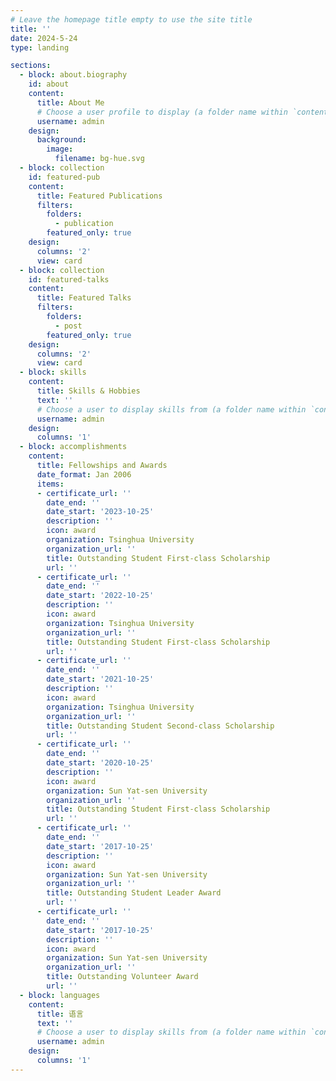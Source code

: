 ```yaml
---
# Leave the homepage title empty to use the site title
title: ''
date: 2024-5-24
type: landing

sections:
  - block: about.biography
    id: about
    content:
      title: About Me
      # Choose a user profile to display (a folder name within `content/authors/`)
      username: admin
    design:
      background:
        image:
          filename: bg-hue.svg
  - block: collection
    id: featured-pub
    content:
      title: Featured Publications
      filters:
        folders:
          - publication
        featured_only: true
    design:
      columns: '2'
      view: card
  - block: collection
    id: featured-talks
    content:
      title: Featured Talks
      filters:
        folders:
          - post
        featured_only: true
    design:
      columns: '2'
      view: card
  - block: skills
    content:
      title: Skills & Hobbies
      text: ''
      # Choose a user to display skills from (a folder name within `content/authors/`)
      username: admin
    design:
      columns: '1'
  - block: accomplishments
    content:
      title: Fellowships and Awards
      date_format: Jan 2006
      items:
      - certificate_url: ''
        date_end: ''
        date_start: '2023-10-25'
        description: ''
        icon: award
        organization: Tsinghua University
        organization_url: ''
        title: Outstanding Student First-class Scholarship
        url: ''
      - certificate_url: ''
        date_end: ''
        date_start: '2022-10-25'
        description: ''
        icon: award
        organization: Tsinghua University
        organization_url: ''
        title: Outstanding Student First-class Scholarship
        url: ''
      - certificate_url: ''
        date_end: ''
        date_start: '2021-10-25'
        description: ''
        icon: award
        organization: Tsinghua University
        organization_url: ''
        title: Outstanding Student Second-class Scholarship
        url: ''
      - certificate_url: ''
        date_end: ''
        date_start: '2020-10-25'
        description: ''
        icon: award
        organization: Sun Yat-sen University
        organization_url: ''
        title: Outstanding Student First-class Scholarship
        url: ''
      - certificate_url: ''
        date_end: ''
        date_start: '2017-10-25'
        description: ''
        icon: award
        organization: Sun Yat-sen University
        organization_url: ''
        title: Outstanding Student Leader Award
        url: ''
      - certificate_url: ''
        date_end: ''
        date_start: '2017-10-25'
        description: ''
        icon: award
        organization: Sun Yat-sen University
        organization_url: ''
        title: Outstanding Volunteer Award
        url: ''
  - block: languages
    content:
      title: 语言
      text: ''
      # Choose a user to display skills from (a folder name within `content/authors/`)
      username: admin
    design:
      columns: '1'
---
```

